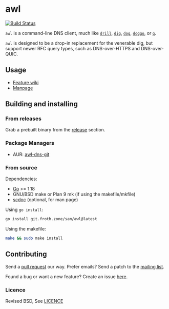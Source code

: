 # awl

[![Build Status](https://ci.git.froth.zone/api/badges/sam/awl/status.svg)](https://ci.git.froth.zone/sam/awl)

`awl` is a command-line DNS client, much like
[`drill`](https://github.com/NLnetLabs/ldns),
[`dig`](https://bind9.readthedocs.io/en/v9_18_3/manpages.html#dig-dns-lookup-utility),
[`dog`](https://github.com/ogham/dog),
[`doggo`](https://github.com/mr-karan/doggo), or
[`q`](https://github.com/natesales/q).

`awl` is designed to be a drop-in replacement for the venerable dig, but support
newer RFC query types, such as DNS-over-HTTPS and DNS-over-QUIC.

## Usage

- [Feature wiki](https://git.froth.zone/sam/awl/wiki/Supported)
- [Manpage](https://git.froth.zone/sam/awl/wiki/awl.1)

## Building and installing

### From releases

Grab a prebuilt binary from the
[release](https://git.froth.zone/sam/awl/releases) section.

### Package Managers

- AUR: [awl-dns-git](https://aur.archlinux.org/packages/awl-dns-git)

### From source

Dependencies:

- [Go](https://go.dev/) >= 1.18
- GNU/BSD make or Plan 9 mk (if using the makefile/mkfile)
- [scdoc](https://git.sr.ht/~sircmpwn/scdoc) (optional, for man page)

Using `go install`:

```sh
go install git.froth.zone/sam/awl@latest
```

Using the makefile:

```sh
make && sudo make install
```

## Contributing

Send a [pull request](https://git.froth.zone/sam/awl/pulls) our way. Prefer
emails? Send a patch to the
[mailing list](https://lists.sr.ht/~sammefishe/awl-dev).

Found a bug or want a new feature? Create an issue
[here](https://git.froth.zone/sam/awl/issues).

### Licence

Revised BSD, See [LICENCE](./LICENCE)

